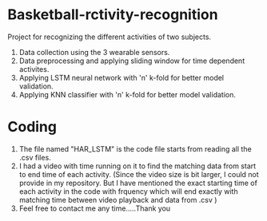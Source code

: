 # Basketball-rctivity-recognition

Project for recognizing the different activities of two subjects.
1. Data collection using the 3 wearable sensors.
2. Data preprocessing and applying sliding window for time dependent activites.
3. Applying LSTM neural network with 'n' k-fold for better model validation.
4. Applying KNN classifier with 'n' k-fold for better model validation.

# Coding
1. The file named "HAR_LSTM" is the code file starts from reading all the .csv files.
2. I had a video with time running on it to find the matching data from start to end time of each activity. 
   (Since the video size is bit larger, I could not provide in my repository. But I have mentioned the exact starting time of each activity in the code with frquency which will end exactly with matching time between video playback and data from .csv ) 
3. Feel free to contact me any time.....Thank you
